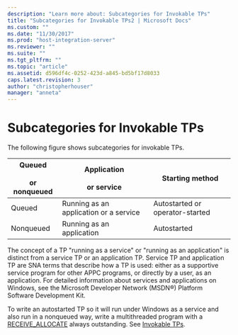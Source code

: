 ```yaml
---
description: "Learn more about: Subcategories for Invokable TPs"
title: "Subcategories for Invokable TPs2 | Microsoft Docs"
ms.custom: ""
ms.date: "11/30/2017"
ms.prod: "host-integration-server"
ms.reviewer: ""
ms.suite: ""
ms.tgt_pltfrm: ""
ms.topic: "article"
ms.assetid: d596df4c-0252-423d-a845-bd5bf17d8033
caps.latest.revision: 3
author: "christopherhouser"
manager: "anneta"
---
```

# Subcategories for Invokable TPs
The following figure shows subcategories for invokable TPs.  
  
|Queued<br /><br /> or nonqueued|Application<br /><br /> or service|Starting method|  
|-----------------------------|--------------------------------|---------------------|  
|Queued|Running as an application or a service|Autostarted or operator-started|  
|Nonqueued|Running as an application|Autostarted|  
  
 The concept of a TP "running as a service" or "running as an application" is distinct from a service TP or an application TP. Service TP and application TP are SNA terms that describe how a TP is used: either as a supportive service program for other APPC programs, or directly by a user, as an application. For detailed information about services and applications on Windows, see the Microsoft Developer Network (MSDN®) Platform Software Development Kit.  
  
 To write an autostarted TP so it will run under Windows as a service and also run in a nonqueued way, write a multithreaded program with a [RECEIVE_ALLOCATE](./receive-allocate1.md) always outstanding. See [Invokable TPs](../core/invokable-tps2.md).
